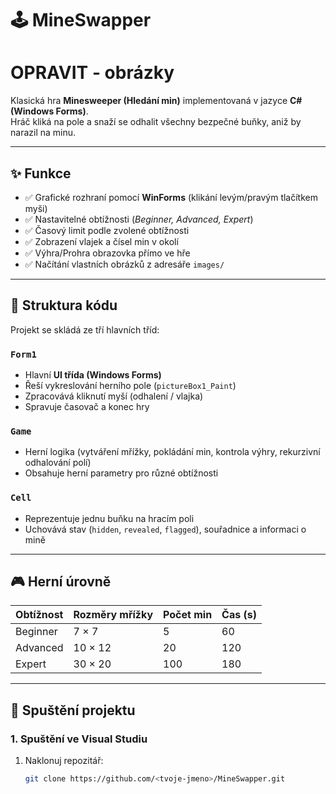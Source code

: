 # 🕹️ MineSwapper  
# OPRAVIT - obrázky
Klasická hra **Minesweeper (Hledání min)** implementovaná v jazyce **C# (Windows Forms)**.  
Hráč kliká na pole a snaží se odhalit všechny bezpečné buňky, aniž by narazil na minu.  

---

## ✨ Funkce  

- ✅ Grafické rozhraní pomocí **WinForms** (klikání levým/pravým tlačítkem myši)  
- ✅ Nastavitelné obtížnosti (*Beginner, Advanced, Expert*)  
- ✅ Časový limit podle zvolené obtížnosti  
- ✅ Zobrazení vlajek a čísel min v okolí  
- ✅ Výhra/Prohra obrazovka přímo ve hře  
- ✅ Načítání vlastních obrázků z adresáře `images/`  

---

## 📂 Struktura kódu  

Projekt se skládá ze tří hlavních tříd:  

### `Form1`  
- Hlavní **UI třída (Windows Forms)**  
- Řeší vykreslování herního pole (`pictureBox1_Paint`)  
- Zpracovává kliknutí myší (odhalení / vlajka)  
- Spravuje časovač a konec hry  

### `Game`  
- Herní logika (vytváření mřížky, pokládání min, kontrola výhry, rekurzivní odhalování polí)  
- Obsahuje herní parametry pro různé obtížnosti  

### `Cell`  
- Reprezentuje jednu buňku na hracím poli  
- Uchovává stav (`hidden`, `revealed`, `flagged`), souřadnice a informaci o mině  

---

## 🎮 Herní úrovně  

| Obtížnost | Rozměry mřížky | Počet min | Čas (s) |
|-----------|----------------|-----------|---------|
| Beginner  | 7 × 7          | 5         | 60      |
| Advanced  | 10 × 12        | 20        | 120     |
| Expert    | 30 × 20        | 100       | 180     |

---

## 🚀 Spuštění projektu  

### 1. Spuštění ve Visual Studiu  
1. Naklonuj repozitář:  
   ```bash
   git clone https://github.com/<tvoje-jmeno>/MineSwapper.git
